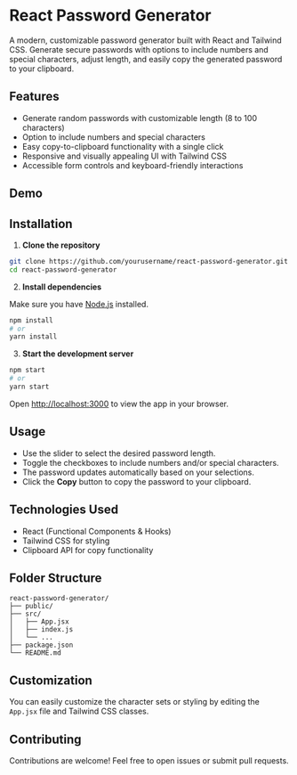 # React Password Generator

A modern, customizable password generator built with React and Tailwind CSS. Generate secure passwords with options to include numbers and special characters, adjust length, and easily copy the generated password to your clipboard.

## Features

- Generate random passwords with customizable length (8 to 100 characters)
- Option to include numbers and special characters
- Easy copy-to-clipboard functionality with a single click
- Responsive and visually appealing UI with Tailwind CSS
- Accessible form controls and keyboard-friendly interactions

## Demo



## Installation

1. **Clone the repository**

```bash
git clone https://github.com/yourusername/react-password-generator.git
cd react-password-generator
```

2. **Install dependencies**

Make sure you have [Node.js](https://nodejs.org/) installed.

```bash
npm install
# or
yarn install
```

3. **Start the development server**

```bash
npm start
# or
yarn start
```

Open [http://localhost:3000](http://localhost:3000) to view the app in your browser.

## Usage

- Use the slider to select the desired password length.
- Toggle the checkboxes to include numbers and/or special characters.
- The password updates automatically based on your selections.
- Click the **Copy** button to copy the password to your clipboard.

## Technologies Used

- React (Functional Components & Hooks)
- Tailwind CSS for styling
- Clipboard API for copy functionality

## Folder Structure

```
react-password-generator/
├── public/
├── src/
│   ├── App.jsx
│   ├── index.js
│   └── ...
├── package.json
└── README.md
```

## Customization

You can easily customize the character sets or styling by editing the `App.jsx` file and Tailwind CSS classes.

## Contributing

Contributions are welcome! Feel free to open issues or submit pull requests.